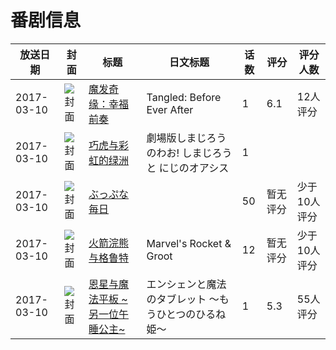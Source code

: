 # 番剧信息

|放送日期|封面|标题|日文标题|话数|评分|评分人数|
|---|---|---|---|---|---|---|
|2017-03-10|![封面](https://lain.bgm.tv/pic/cover/c/64/1a/194823_868n8.jpg)|[魔发奇缘：幸福前奏](https://bangumi.tv/subject/194823)|Tangled: Before Ever After|1|6.1|12人评分|
|2017-03-10|![封面](https://lain.bgm.tv/pic/cover/c/c3/9e/209876_ObGGM.jpg)|[巧虎与彩虹的绿洲](https://bangumi.tv/subject/208314)|劇場版しまじろうのわお! しまじろうと にじのオアシス|1|||
|2017-03-10|![封面](https://lain.bgm.tv/pic/cover/c/12/bc/209686_99EEa.jpg)|[ぶっぷな毎日](https://bangumi.tv/subject/209686)||50|暂无评分|少于10人评分|
|2017-03-10|![封面](https://lain.bgm.tv/pic/cover/c/77/58/226723_i2Pz6.jpg)|[火箭浣熊与格鲁特](https://bangumi.tv/subject/226723)|Marvel's Rocket & Groot|12|暂无评分|少于10人评分|
|2017-03-10|![封面](https://lain.bgm.tv/pic/cover/c/e5/2a/227683_13J93.jpg)|[恩星与魔法平板 ~另一位午睡公主~](https://bangumi.tv/subject/227683)|エンシェンと魔法のタブレット 〜もうひとつのひるね姫〜|1|5.3|55人评分|
